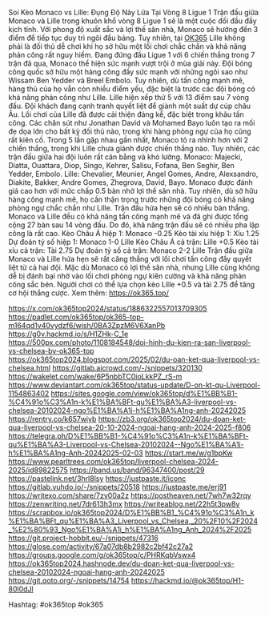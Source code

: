Soi Kèo Monaco vs Lille: Đụng Độ Nảy Lửa Tại Vòng 8 Ligue 1
Trận đấu giữa Monaco và Lille trong khuôn khổ vòng 8 Ligue 1 sẽ là một cuộc đối đầu đầy kịch tính. Với phong độ xuất sắc và lợi thế sân nhà, Monaco sẽ hướng đến 3 điểm để tiếp tục duy trì ngôi đầu bảng. Tuy nhiên, tại [OK365](https://ok365.top/) Lille không phải là đối thủ dễ chơi khi họ sở hữu một lối chơi chắc chắn và khả năng phản công rất nguy hiểm.
Đang đứng đầu Ligue 1 với 6 chiến thắng trong 7 trận đã qua, Monaco thể hiện sức mạnh vượt trội ở mùa giải này. Đội bóng công quốc sở hữu một hàng công đầy sức mạnh với những ngôi sao như Wissam Ben Yedder và Breel Embolo. Tuy nhiên, dù tấn công mạnh mẽ, hàng thủ của họ vẫn còn nhiều điểm yếu, đặc biệt là trước các đội bóng có khả năng phản công như Lille.
Lille hiện xếp thứ 5 với 13 điểm sau 7 vòng đấu. Đội khách đang cạnh tranh quyết liệt để giành một suất dự cúp châu Âu. Lối chơi của Lille đã được cải thiện đáng kể, đặc biệt trong khâu tấn công. Các chân sút như Jonathan David và Mohamed Bayo luôn tạo ra mối đe dọa lớn cho bất kỳ đối thủ nào, trong khi hàng phòng ngự của họ cũng rất kiên cố.
Trong 5 lần gặp nhau gần nhất, Monaco tỏ ra nhỉnh hơn với 2 chiến thắng, trong khi Lille chưa giành được chiến thắng nào. Tuy nhiên, các trận đấu giữa hai đội luôn rất cân bằng và khó lường.
Monaco: Majecki, Diatta, Ouattara, Diop, Singo, Kehrer, Salisu, Fofana, Ben Seghir, Ben Yedder, Embolo.
Lille: Chevalier, Meunier, Angel Gomes, Andre, Alexsandro, Diakite, Bakker, Andre Gomes, Zhegrova, David, Bayo.
Monaco được đánh giá cao hơn với mức chấp 0.5 bàn nhờ lợi thế sân nhà. Tuy nhiên, dù sở hữu hàng công mạnh mẽ, họ cần thận trọng trước những đội bóng có khả năng phòng ngự chắc chắn như Lille.
Trận đấu hứa hẹn sẽ có nhiều bàn thắng. Monaco và Lille đều có khả năng tấn công mạnh mẽ và đã ghi được tổng cộng 27 bàn sau 14 vòng đấu. Do đó, khả năng trận đấu sẽ có nhiều pha lập công là rất cao.
Kèo Châu Á hiệp 1: Monaco -0.25
Kèo tài xỉu hiệp 1: Xỉu 1.25
Dự đoán tỷ số hiệp 1: Monaco 1-0 Lille
Kèo Châu Á cả trận: Lille +0.5
Kèo tài xỉu cả trận: Tài 2.75
Dự đoán tỷ số cả trận: Monaco 2-2 Lille
Trận đấu giữa Monaco và Lille hứa hẹn sẽ rất căng thẳng với lối chơi tấn công đầy quyết liệt từ cả hai đội. Mặc dù Monaco có lợi thế sân nhà, nhưng Lille cũng không dễ bị đánh bại nhờ vào lối chơi phòng ngự kiên cường và khả năng phản công sắc bén. Người chơi có thể lựa chọn kèo Lille +0.5 và tài 2.75 để tăng cơ hội thắng cược.
Xem thêm: https://ok365.top/

https://x.com/ok365top2024/status/1886322557013709305
https://padlet.com/ok365top/ok365-top-m164qd1v40vydzf6/wish/0BA3ZpzM6V6XanPb
https://g0v.hackmd.io/s/H1ZHk-C_1e
https://500px.com/photo/1108184548/doi-hinh-du-kien-ra-san-liverpool-vs-chelsea-by-ok365-top
https://ok365top2024.blogspot.com/2025/02/du-oan-ket-qua-liverpool-vs-chelsea.html
https://gitlab.aicrowd.com/-/snippets/320130
https://wakelet.com/wake/6P5nbbTC0ioLkkPZ_rS-m
https://www.deviantart.com/ok365top/status-update/D-on-kt-qu-Liverpool-1154863402
https://sites.google.com/view/ok365top/d%E1%BB%B1-%C4%91o%C3%A1n-k%E1%BA%BFt-qu%E1%BA%A3-liverpool-vs-chelsea-20102024-ngo%E1%BA%A1i-h%E1%BA%A1ng-anh-20242025
https://rentry.co/k657wiyb
https://zb3.org/ok365top2024/du-doan-ket-qua-liverpool-vs-chelsea-20-10-2024-ngoai-hang-anh-2024-2025-f806
https://telegra.ph/D%E1%BB%B1-%C4%91o%C3%A1n-k%E1%BA%BFt-qu%E1%BA%A3-Liverpool-vs-Chelsea-20102024--Ngo%E1%BA%A1i-h%E1%BA%A1ng-Anh-20242025-02-03
https://start.me/w/g1bpKw
https://www.pearltrees.com/ok365top/liverpool-chelsea-2024-2025/id89822575
https://band.us/band/96347400/post/29
https://pastelink.net/3hrl8lsy
https://justpaste.it/iconc
https://gitlab.vuhdo.io/-/snippets/20518
https://justpaste.me/erj91
https://writexo.com/share/7zv00a2z
https://postheaven.net/7wh7w32rqy
https://zenwriting.net/7dr613h3mx
https://writeablog.net/22h5t3pw8v
https://scrapbox.io/ok365top2024/D%E1%BB%B1_%C4%91o%C3%A1n_k%E1%BA%BFt_qu%E1%BA%A3_Liverpool_vs_Chelsea,_20%2F10%2F2024_%E2%80%93_Ngo%E1%BA%A1i_h%E1%BA%A1ng_Anh_2024%2F2025
https://git.project-hobbit.eu/-/snippets/47316
https://glose.com/activity/67a07db8b2982c2bf42c27a2
https://groups.google.com/g/ok365top/c/PHRKqbVswx4
https://ok365top2024.hashnode.dev/du-doan-ket-qua-liverpool-vs-chelsea-20102024-ngoai-hang-anh-20242025
https://git.qoto.org/-/snippets/14754
https://hackmd.io/@ok365top/H1-80l0dJl

Hashtag: #ok365top #ok365
